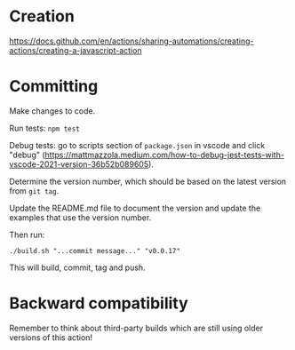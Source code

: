 # Creation

https://docs.github.com/en/actions/sharing-automations/creating-actions/creating-a-javascript-action

# Committing

Make changes to code. 

Run tests: `npm test`

Debug tests: go to scripts section of `package.json` in vscode and click "debug" (https://mattmazzola.medium.com/how-to-debug-jest-tests-with-vscode-2021-version-36b52b089605).

Determine the version number, which should be based on the latest version from `git tag`.

Update the README.md file to document the version and update the examples that use the version number.

Then run:

    ./build.sh "...commit message..." "v0.0.17"

This will build, commit, tag and push.

# Backward compatibility

Remember to think about third-party builds which are still using older versions of this action!

